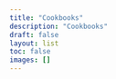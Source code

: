 ```yaml
---
title: "Cookbooks"
description: "Cookbooks"
draft: false
layout: list
toc: false
images: []
---
```

